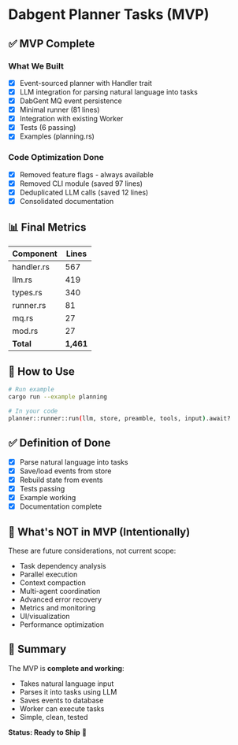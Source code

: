 # Dabgent Planner Tasks (MVP)

## ✅ MVP Complete

### What We Built
- [x] Event-sourced planner with Handler trait
- [x] LLM integration for parsing natural language into tasks
- [x] DabGent MQ event persistence  
- [x] Minimal runner (81 lines)
- [x] Integration with existing Worker
- [x] Tests (6 passing)
- [x] Examples (planning.rs)

### Code Optimization Done
- [x] Removed feature flags - always available
- [x] Removed CLI module (saved 97 lines)
- [x] Deduplicated LLM calls (saved 12 lines)
- [x] Consolidated documentation

## 📊 Final Metrics

| Component | Lines | 
|-----------|-------|
| handler.rs | 567 |
| llm.rs | 419 |
| types.rs | 340 |
| runner.rs | 81 |
| mq.rs | 27 |
| mod.rs | 27 |
| **Total** | **1,461** |

## 🚀 How to Use

```bash
# Run example
cargo run --example planning

# In your code
planner::runner::run(llm, store, preamble, tools, input).await?
```

## ✅ Definition of Done

- [x] Parse natural language into tasks
- [x] Save/load events from store
- [x] Rebuild state from events
- [x] Tests passing
- [x] Example working
- [x] Documentation complete

## 🎯 What's NOT in MVP (Intentionally)

These are future considerations, not current scope:

- Task dependency analysis
- Parallel execution
- Context compaction
- Multi-agent coordination
- Advanced error recovery
- Metrics and monitoring
- UI/visualization
- Performance optimization

## 📝 Summary

The MVP is **complete and working**:
- Takes natural language input
- Parses it into tasks using LLM
- Saves events to database
- Worker can execute tasks
- Simple, clean, tested

**Status: Ready to Ship** 🚀
